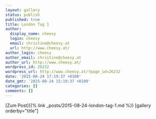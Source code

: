 ```yaml
---
layout: gallery
status: publish
published: true
title: London Tag 1
author:
  display_name: cheesy
  login: cheesy
  email: christine@cheesy.at
  url: http://www.cheesy.at/
author_login: cheesy
author_email: christine@cheesy.at
author_url: http://www.cheesy.at/
wordpress_id: 26232
wordpress_url: http://www.cheesy.at/?page_id=26232
date: '2015-08-24 17:19:37 +0100'
date_gmt: '2015-08-24 15:19:37 +0100'
categories: []
comments: []
---
```


[Zum Post]({% link _posts/2015-08-24-london-tag-1.md %})
[gallery orderby="title"]
